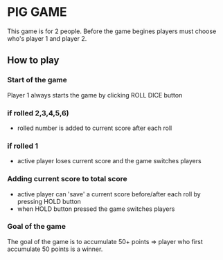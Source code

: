 # PIG GAME
This game is for 2 people. Before the game begines players must choose who's player 1 and player 2.

## How to play

### Start of the game
Player 1 always starts the game by clicking ROLL DICE button
 
### if rolled 2,3,4,5,6)
 - rolled number is added to current score after each roll 

### if rolled 1
- active player loses current score and the game switches players

### Adding current score to total score
- active player can 'save' a current score before/after each roll by pressing HOLD button 
- when HOLD button pressed the game switches players

### Goal of the game
The goal of the game is to accumulate 50+ points => player who first accumulate 50 points is a winner.
 





